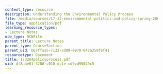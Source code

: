 ```yaml
---
content_type: resource
description: Understanding the Environmental Policy Process
file: /media/courses/17-32-environmental-politics-and-policy-spring-2003/df8a4e613200c010dc1ecd9cd95049c5_173204policyprocess.pdf
file_type: application/pdf
learning_resource_types:
- Lecture Notes
ocw_type: OCWFile
parent_title: Lecture Notes
parent_type: CourseSection
parent_uid: b67ffa26-7132-cd00-e970-642a358fef41
resourcetype: Document
title: 173204policyprocess.pdf
uid: df8a4e61-3200-c010-dc1e-cd9cd95049c5
---
```

